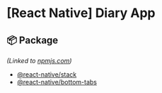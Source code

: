 # [React Native] Diary App
## 📦 Package
*(Linked to [npmjs.com](https://www.npmjs.com))*
- [@react-native/stack](https://www.npmjs.com/package/@react-navigation/stack)
- [@react-native/bottom-tabs](https://www.npmjs.com/package/@react-navigation/bottom-tabs)

